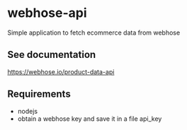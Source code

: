 # webhose-api
Simple application to fetch ecommerce data from webhose

## See documentation
https://webhose.io/product-data-api

## Requirements
* nodejs
* obtain a webhose key and save it in a file api_key
